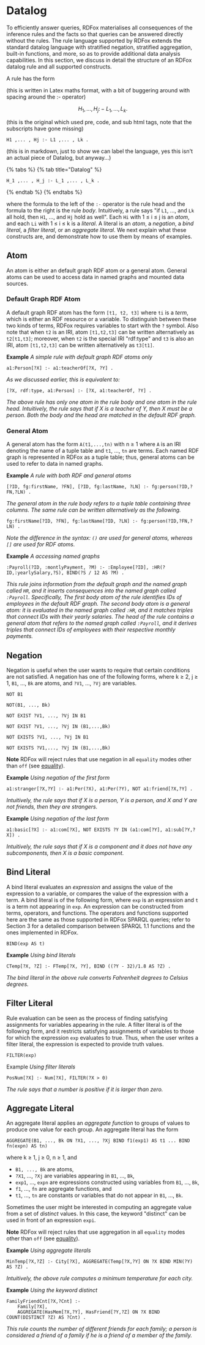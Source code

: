 # Datalog

To efficiently answer queries, RDFox materialises all consequences of the inference rules and the facts so that queries can be answered directly without the rules. The rule language supported by RDFox extends the standard datalog language with stratified negation, stratified aggregation, built-in functions, and more, so as to provide additional data analysis capabilities. In this section, we discuss in detail the structure of an RDFox datalog rule and all supported constructs.

A rule has the form

\(this is written in Latex maths format, with a bit of buggering around with spacing around the :- operator\)

$$
H_{1} ,... , H_{j} :\!\!-\: L_{1} ,... , L_{k} .
$$

\(this is the original which used pre, code, and sub html tags, note that the subscripts have gone missing\)

```text
H1 ,... , Hj :- L1 ,... , Lk .
```

\(this is in markdown, just to show we can label the language, yes this isn't an actual piece of Datalog, but anyway...\)

{% tabs %}
{% tab title="Datalog" %}
```text
H_1 ,... , H_j :- L_1 ,... , L_k .
```
{% endtab %}
{% endtabs %}

where the formula to the left of the `:-` operator is the rule head and the formula to the right is the rule _body_. Intuitively, a rule says "if `L1`, ..., and `Lk` all hold, then `H1`, ..., and `Hj` hold as well". Each `Hi` with 1 ≤ i ≤ j is an _atom_, and each `Li` with 1 ≤ i ≤ k is a _literal_. A literal is an _atom_, a _negation_, a _bind literal_, a _filter literal_, or an _aggregate literal_. We next explain what these constructs are, and demonstrate how to use them by means of examples.

## Atom

An atom is either an default graph RDF atom or a general atom. General atoms can be used to access data in named graphs and mounted data sources.

### Default Graph RDF Atom

A default graph RDF atom has the form `[t1, t2, t3]` where `ti` is a _term_, which is either an RDF resource or a variable. To distinguish between these two kinds of terms, RDFox requires variables to start with the `?` symbol. Also note that when `t2` is an IRI, atom `[t1,t2,t3]` can be written alternatively as `t2[t1,t3]`; moreover, when `t2` is the special IRI "rdf:type" and `t3` is also an IRI, atom `[t1,t2,t3]` can be written alternatively as `t3[t1]`.

**Example** _A simple rule with default graph RDF atoms only_

```text
a1:Person[?X] :- a1:teacherOf[?X, ?Y] .
```

_As we discussed earlier, this is equivalent to:_

```text
[?X, rdf:type, a1:Person] :- [?X, a1:teacherOf, ?Y] .
```

_The above rule has only one atom in the rule body and one atom in the rule head. Intuitively, the rule says that if X is a teacher of Y, then X must be a person. Both the body and the head are matched in the default RDF graph._

### General Atom

A general atom has the form `A(t1,...,tn)` with n ≥ 1 where `A` is an IRI denoting the name of a tuple table and `t1`, ..., `tn` are terms. Each named RDF graph is represented in RDFox as a tuple table; thus, general atoms can be used to refer to data in named graphs.

**Example** _A rule with both RDF and general atoms_

```text
[?ID, fg:firstName, ?FN], [?ID, fg:lastName, ?LN] :- fg:person(?ID,?FN,?LN) .
```

_The general atom in the rule body refers to a tuple table containing three columns. The same rule can be written alternatively as the following._

```text
fg:firstName[?ID, ?FN], fg:lastName[?ID, ?LN] :- fg:person(?ID,?FN,?LN) .
```

_Note the difference in the syntax: `()` are used for general atoms, whereas `[]` are used for RDF atoms._

**Example** _A accessing named graphs_

```text
:Payroll(?ID, :montlyPayment, ?M) :- :Employee[?ID], :HR(?ID,:yearlySalary,?S), BIND(?S / 12 AS ?M) .
```

_This rule joins information from the default graph and the named graph called `HR`, and it inserts consequences into the named graph called `:Payroll`. Specifically, The first body atom of the rule identifies IDs of employees in the default RDF graph. The second body atom is a general atom: it is evaluated in the named graph called `:HR`, and it matches triples that connect IDs with their yearly salaries. The head of the rule contains a general atom that refers to the named graph called `:Payroll`, and it derives triples that connect IDs of employees with their respective monthly payments._

## Negation

Negation is useful when the user wants to require that certain conditions are not satisfied. A negation has one of the following forms, where k ≥ 2, j ≥ 1, `B1`, ..., `Bk` are atoms, and `?V1`, ..., `?Vj` are variables.

```text
NOT B1

NOT(B1, ..., Bk)

NOT EXIST ?V1, ..., ?Vj IN B1

NOT EXIST ?V1, ..., ?Vj IN (B1,...,Bk)

NOT EXISTS ?V1, ..., ?Vj IN B1

NOT EXISTS ?V1,..., ?Vj IN (B1,...,Bk)
```

**Note** RDFox will reject rules that use negation in all `equality` modes other than `off` \(see [equality](https://github.com/abhattal-ost/DocsPlay/tree/1b8fc58168cea59f6ab7341431e96d433a357014/05-using?id=equality/README.md)\).

**Example** _Using negation of the first form_

```text
a1:stranger[?X,?Y] :- a1:Per(?X), a1:Per(?Y), NOT a1:friend[?X,?Y] .
```

_Intuitively, the rule says that if X is a person, Y is a person, and X and Y are not friends, then they are strangers._

**Example** _Using negation of the last form_

```text
a1:basic[?X] :- a1:com[?X], NOT EXISTS ?Y IN (a1:com[?Y], a1:sub[?Y,?X]) .
```

_Intuitively, the rule says that if X is a component and it does not have any subcomponents, then X is a basic component._

## Bind Literal

A bind literal evaluates an _expression_ and assigns the value of the expression to a variable, or compares the value of the expression with a term. A bind literal is of the following form, where `exp` is an expression and `t` is a term not appearing in `exp`. An expression can be constructed from terms, operators, and functions. The operators and functions supported here are the same as those supported in RDFox SPARQL queries; refer to Section 3 for a detailed comparison between SPARQL 1.1 functions and the ones implemented in RDFox.

```text
BIND(exp AS t)
```

**Example** _Using bind literals_

```text
CTemp[?X, ?Z] :- FTemp[?X, ?Y], BIND ((?Y - 32)/1.8 AS ?Z) .
```

_The bind literal in the above rule converts Fahrenheit degrees to Celsius degrees._

## Filter Literal

Rule evaluation can be seen as the process of finding satisfying assignments for variables appearing in the rule. A filter literal is of the following form, and it restricts satisfying assignments of variables to those for which the expression `exp` evaluates to true. Thus, when the user writes a filter literal, the expression is expected to provide truth values.

```text
FILTER(exp)
```

Example _Using filter literals_

```text
PosNum[?X] :- Num[?X], FILTER(?X > 0)
```

_The rule says that a number is positive if it is larger than zero._

## Aggregate Literal

An aggregate literal applies an _aggregate function_ to groups of values to produce one value for each group. An aggregate literal has the form

```text
AGGREGATE(B1, ..., Bk ON ?X1, ..., ?Xj BIND f1(exp1) AS t1 ... BIND fn(expn) AS tn)
```

where k ≥ 1, j ≥ 0, n ≥ 1, and

* `B1, ..., Bk` are atoms,
* `?X1`, ..., `?Xj` are variables appearing in `B1`, ..., `Bk`,
* `exp1`, ..., `expn` are expressions constructed using variables from `B1`, ..., `Bk`,
* `f1`, ..., `fn` are aggregate functions, and
* `t1`, ..., `tn` are constants or variables that do not appear in `B1`, ..., `Bk`.

Sometimes the user might be interested in computing an aggregate value from a set of _distinct_ values. In this case, the keyword "distinct" can be used in front of an expression `expi`.

**Note** RDFox will reject rules that use aggregation in all `equality` modes other than `off` \(see [equality](https://github.com/abhattal-ost/DocsPlay/tree/1b8fc58168cea59f6ab7341431e96d433a357014/05-using?id=equality/README.md)\).

**Example** _Using aggregate literals_

```text
MinTemp[?X,?Z] :- City[?X], AGGREGATE(Temp[?X,?Y] ON ?X BIND MIN(?Y) AS ?Z) .
```

_Intuitively, the above rule computes a minimum temperature for each city._

**Example** _Using the keyword distinct_

```text
FamilyFriendCnt[?X,?Cnt] :-
    Family[?X],
    AGGREGATE(HasMem[?X,?Y], HasFriend[?Y,?Z] ON ?X BIND COUNT(DISTINCT ?Z) AS ?Cnt) .
```

_This rule counts the number of different friends for each family; a person is considered a friend of a family if he is a friend of a member of the family._

